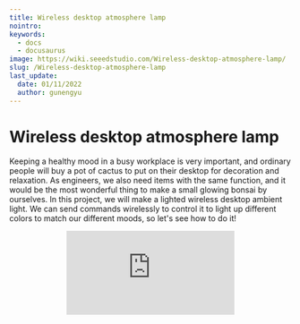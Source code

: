 ```yaml
---
title: Wireless desktop atmosphere lamp
nointro:
keywords:
  - docs
  - docusaurus
image: https://wiki.seeedstudio.com/Wireless-desktop-atmosphere-lamp/
slug: /Wireless-desktop-atmosphere-lamp
last_update:
  date: 01/11/2022
  author: gunengyu
---
```

# Wireless desktop atmosphere lamp

Keeping a healthy mood in a busy workplace is very important, and ordinary people will buy a pot of cactus to put on their desktop for decoration and relaxation. As engineers, we also need items with the same function, and it would be the most wonderful thing to make a small glowing bonsai by ourselves. In this project, we will make a lighted wireless desktop ambient light. We can send commands wirelessly to control it to light up different colors to match our different moods, so let's see how to do it!

<div align="center">
  <iframe width={560} height={315} src="https://files.seeedstudio.com/wiki/Wio_RP2040_mini_Dev_Board-Onboard_Wifi/Wireless-desktop-atmosphere-lamp/display.mp4" frameBorder={0} allow="accelerometer; autoplay; encrypted-media; gyroscope; picture-in-picture" allowFullScreen />
</div>


## Hardware

- [Wio RP2040 mini Dev Board](https://www.seeedstudio.com/Wio-RP2040-mini-Dev-Board-p-4933.html)
- [WS2812](https://www.seeedstudio.com/Digital-Full-Color-LED-Strip-with-APP-p-4780.html)
- Type-C data cable
- PC
- WiFi

### Wiring Diagram

![image.png](https://files.seeedstudio.com/wiki/Wio_RP2040_mini_Dev_Board-Onboard_Wifi/Wireless-desktop-atmosphere-lamp/wiring.jpg)

## Software

### 1. Install Thonny​

Easy to get started. Thonny comes with Python 3.7 built-in, so just one simple installer is needed and you're ready to learn to program. First, click [Thonny.org](https://thonny.org/) to enter the download page. In the upper right corner of the page, select the Thonny installation package according to your operating system to download. Double-click the installation package you downloaded to open it, and install it according to the steps.

![](https://files.seeedstudio.com/wiki/Wio_RP2040_mini_Dev_Board-Onboard_Wifi/Wireless-desktop-atmosphere-lamp/thonny1.jpg)

Now that you have Thonny installed, open the application. You should see the main interface of Thonny:

![](https://files.seeedstudio.com/wiki/Wio_RP2040_mini_Dev_Board-Onboard_Wifi/Wireless-desktop-atmosphere-lamp/thonny2.jpg)

1. Toolbar: basic common tools, such as new, open, save, run the current script, stop, etc.

2. Code editor: Thonny's core area, where we will write Python/MicroPython code.

3. Shell: We can run commands here, and the results of the commands will be displayed in the Shell immediately. We also can see outputs of our code in the Shell window.

4. Interpreter: Here you can select the type of interpreter to compile the program. Click Python 3.7.9, find MicroPython (Raspberry pi Pico) in the pop-up menu, and click OK to switch the interpreter to Pico interpreter. You can also click "Tools>>>Options>>>Interpreter" to select.

![](https://files.seeedstudio.com/wiki/Wio_RP2040_mini_Dev_Board-Onboard_Wifi/Wireless-desktop-atmosphere-lamp/thonny3.jpg)

![](https://files.seeedstudio.com/wiki/Wio_RP2040_mini_Dev_Board-Onboard_Wifi/Wireless-desktop-atmosphere-lamp/thonny4.jpg)

### 2.Connect Wio RP2040 mini Dev Board

Use the data cable to connect the development board to the computer, and then click the "Restart backend" button on the toolbar. If Wio RP2040 is successfully connected to the computer, you will see the MicroPython version information and device name in the Shell.

![](https://files.seeedstudio.com/wiki/Wio_RP2040_mini_Dev_Board-Onboard_Wifi/Wireless-desktop-atmosphere-lamp/thonny5.jpg)

### 3.Code

In order to call WS2812B RGB LED on MicroPython we need to import the library file of this WS2812B into the memory of Wio RP2040.
This is done as follows: Copy the following code, paste it into a new thorny editor window, then save it to the development board and rename it to "ws2812.py "

```python
import array, time
from machine import Pin
import rp2

# Configure the number of WS2812 LEDs.
# brightness = 0.2

@rp2.asm_pio(sideset_init=rp2.PIO.OUT_LOW, out_shiftdir=rp2.PIO.SHIFT_LEFT, autopull=True,pull_thresh=24)

def ws2812():
    T1 = 2
    T2 = 5
    T3 = 3
    wrap_target()
    label("bitloop")
    out(x, 1) .side(0) [T3 - 1]
    jmp(not_x, "do_zero") .side(1) [T1 - 1]
    jmp("bitloop") .side(1) [T2 - 1]
    label("do_zero")
    nop() .side(0) [T2 - 1]
    wrap()
class WS2812():        
    def __init__(self, pin_num, led_count, brightness = 0.5):
        self.Pin = Pin
        self.led_count = led_count
        self.brightness = brightness
        self.sm = rp2.StateMachine(0, ws2812, freq=8_000_000, sideset_base=Pin(pin_num))
        self.sm.active(1)
        self.ar = array.array("I", [0 for _ in range(led_count)])
        
    def pixels_show(self):
        dimmer_ar = array.array("I", [0 for _ in range(self.led_count)])
        for i,c in enumerate(self.ar):
            r = int(((c >> 8) & 0xFF) * self.brightness)
            g = int(((c >> 16) & 0xFF) * self.brightness)
            b = int((c & 0xFF) * self.brightness)
            dimmer_ar[i] = (g<<16) + (r<<8) + b
        self.sm.put(dimmer_ar, 8)
        time.sleep_ms(10)

    def pixels_set(self, i, color):
        self.ar[i] = (color[1]<<16) + (color[0]<<8) + color[2]

    def pixels_fill(self, color):
        for i in range(len(self.ar)):
            self.pixels_set(i, color)

    def color_chase(self,color, wait):
        for i in range(self.led_count):
            self.pixels_set(i, color)
            time.sleep(wait)
            self.pixels_show()
        time.sleep(0.2)
    def wheel(self, pos):
    # Input a value 0 to 255 to get a color value.
    # The colours are a transition r - g - b - back to r.
        if pos < 0 or pos > 255:
            return (0, 0, 0)
        if pos < 85:
            return (255 - pos * 3, pos * 3, 0)
        if pos < 170:
            pos -= 85
            return (0, 255 - pos * 3, pos * 3)
        pos -= 170
        return (pos * 3, 0, 255 - pos * 3)


    def rainbow_cycle(self, wait):
        for j in range(255):
            for i in range(self.led_count):
                rc_index = (i * 256 // self.led_count) + j
                self.pixels_set(i, self.wheel(rc_index & 255))
            self.pixels_show()
            time.sleep(wait)



```
Then create a new program window to write the following code.
```python
import network
import mqtt
import utime
from machine import Pin, I2C, ADC, UART, SPI, PWM
from time import sleep
from ws2812 import WS2812

BLACK = (0, 0, 0)
RED = (255, 0, 0)
YELLOW = (255, 150, 0)
GREEN = (0, 255, 0)
CYAN = (0, 255, 255)
BLUE = (0, 0, 255)
PURPLE = (180, 0, 255)
WHITE = (255, 255, 255)
led = WS2812(13,10)#WS2812(pin_num,led_count)

N1 = network.WLAN_SPI(network.STA_IF)
N1.active(True)
N1.connect("CHCK","depot0510")
sleep(1)
 
SERVER = 'mqtt.p2hp.com'
CLIENT_ID = 'Wio RP2040_Dev_board'
TOPIC = 'RGB_LED'
 
def mqtt_callback(topic):
    print('topic: {}'.format(topic[0]))
    print('msg:{}'.format(topic[1]))
    if(topic[1] == "RED"):
        print('RED')
        led.pixels_fill(RED)
        led.pixels_show()
        utime.sleep(0.2)
    if(topic[1] == "GREEN"):
        print('GREEN')
        led.pixels_fill(GREEN)
        led.pixels_show()
        utime.sleep(0.2)
    if(topic[1] == "YELLOW"):
        print('YELLOW')
        led.pixels_fill(YELLOW)
        led.pixels_show()
        utime.sleep(0.2)
    if(topic[1] == "CYAN"):
        print('CYAN')
        led.pixels_fill(CYAN)
        led.pixels_show()
        utime.sleep(0.2)
    if(topic[1] == "BLUE"):
        print('BLUE')
        led.pixels_fill(BLUE)
        led.pixels_show()
        utime.sleep(0.2)
    if(topic[1] == "PURPLE"):
        print('PURPLE')
        led.pixels_fill(PURPLE)
        led.pixels_show()
        utime.sleep(0.2)
    if(topic[1] == "WHITE"):
        print('WHITE')
        led.pixels_fill(WHITE)
        led.pixels_show()
        utime.sleep(0.2)
 
cl = mqtt.MQTTClient(CLIENT_ID, SERVER, mqtt_port = 1883)
cl.connect()
 
 
cl.publish(TOPIC,"start")
cl.subscribe(TOPIC)
cl.set_callback(mqtt_callback)
print('ok')

led.pixels_fill(RED)
led.pixels_show()
utime.sleep(0.2)
while True:
    cl.wait_msg()
    sleep(0.1)
```

**Note that on line 20 of the program, change your correct WiFi name and password.**

### 4.Setting up MQTT client

MQTT is a Client Server publish/subscribe messaging transport protocol. The client can work as a publisher or subscriber or both.

![](https://files.seeedstudio.com/wiki/Wio_RP2040_mini_Dev_Board-Onboard_Wifi/Wireless-desktop-atmosphere-lamp/mqtt1.jpg)

The publisher can create a topic with messages attached to the topic. For example, I can create a new topic "Today's Weather" and the message content is "25 degrees Celsius", and then sent the message to the Server. After receiving the topic message, the publisher distributes the information to any clients that have subscribed to that topic. That is, the subscriber will receive the message of "25 degrees Celsius" only if it subscribes to the topic "Today's Weather". If the subscriber does not subscribe to the topic of "Today's Weather", no matter what message the publisher sends, the subscriber will not receive the message.

![](https://files.seeedstudio.com/wiki/Wio_RP2040_mini_Dev_Board-Onboard_Wifi/Wireless-desktop-atmosphere-lamp/mqtt2.jpg)

Download the MQTTX server software and install it on the computer, and then configure the MQTT server.

---

We will use the free server of "mqtt.p2hp.com" in this project. **Online server**

- Address: mqtt.p2hp.com
- Ports: 1883 (TCP), 8083 (WebSocket)
- Type: EMQ
- MQTT V3.1.1/V5.0 compatible

---

Enter the MQTTX software to create a new connection, fill in the name, server, port, subject, and then click "Connect" to connect to the server. 

![image.png](https://files.seeedstudio.com/wiki/Wio_RP2040_mini_Dev_Board-Onboard_Wifi/Wireless-desktop-atmosphere-lamp/mqtt3.jpg)

After the connection is successful, there will be a pop-up in the upper right corner of the software.

![](https://files.seeedstudio.com/wiki/Wio_RP2040_mini_Dev_Board-Onboard_Wifi/Wireless-desktop-atmosphere-lamp/mqtt4.jpg)

Then set the topic and message below.

![](https://files.seeedstudio.com/wiki/Wio_RP2040_mini_Dev_Board-Onboard_Wifi/Wireless-desktop-atmosphere-lamp/mqtt5.jpg)

![image.png](https://files.seeedstudio.com/wiki/Wio_RP2040_mini_Dev_Board-Onboard_Wifi/Wireless-desktop-atmosphere-lamp/mqtt6.jpg)

When data is received, the number of messages is displayed at the top. If you don't see the message, click on the subscription topic. 

![image.png](https://files.seeedstudio.com/wiki/Wio_RP2040_mini_Dev_Board-Onboard_Wifi/Wireless-desktop-atmosphere-lamp/mqtt7.jpg)

Here, the deployment of the MQTT client is completed. Next, go back to the Thonny editor and run the code. When it says "ok" and the connected WS2812B is lit in red, the program runs successfully.

![image.png](https://files.seeedstudio.com/wiki/Wio_RP2040_mini_Dev_Board-Onboard_Wifi/Wireless-desktop-atmosphere-lamp/mqtt8.jpg)

![image.png](https://files.seeedstudio.com/wiki/Wio_RP2040_mini_Dev_Board-Onboard_Wifi/Wireless-desktop-atmosphere-lamp/led.jpg)

## Appearance

For the exterior part we use acrylic board + wood board to make, you may need a laser engraving machine or saw.

You can just use my finished design for the base and panel and cut it with a laser engraver.

**[panel.zip](https://files.seeedstudio.com/wiki/Wio_RP2040_mini_Dev_Board-Onboard_Wifi/Wireless-desktop-atmosphere-lamp/panel.zip)**

**[base.zip](https://files.seeedstudio.com/wiki/Wio_RP2040_mini_Dev_Board-Onboard_Wifi/Wireless-desktop-atmosphere-lamp/base.zip)**

![image.png](https://files.seeedstudio.com/wiki/Wio_RP2040_mini_Dev_Board-Onboard_Wifi/Wireless-desktop-atmosphere-lamp/img1.jpg)

![image.png](https://files.seeedstudio.com/wiki/Wio_RP2040_mini_Dev_Board-Onboard_Wifi/Wireless-desktop-atmosphere-lamp/img2.jpg)

The following parts were then obtained.

![image.png](https://files.seeedstudio.com/wiki/Wio_RP2040_mini_Dev_Board-Onboard_Wifi/Wireless-desktop-atmosphere-lamp/img3.jpg)

![image.png](https://files.seeedstudio.com/wiki/Wio_RP2040_mini_Dev_Board-Onboard_Wifi/Wireless-desktop-atmosphere-lamp/img4.jpg)

Next, splice the base part

![image.png](https://files.seeedstudio.com/wiki/Wio_RP2040_mini_Dev_Board-Onboard_Wifi/Wireless-desktop-atmosphere-lamp/img5.jpg)

![image.png](https://files.seeedstudio.com/wiki/Wio_RP2040_mini_Dev_Board-Onboard_Wifi/Wireless-desktop-atmosphere-lamp/img6.jpg)

Then paste WS2812B on the part

![image.png](https://files.seeedstudio.com/wiki/Wio_RP2040_mini_Dev_Board-Onboard_Wifi/Wireless-desktop-atmosphere-lamp/img7.jpg)

Debug the program and observe if the hardware is running properly

![image.png](https://files.seeedstudio.com/wiki/Wio_RP2040_mini_Dev_Board-Onboard_Wifi/Wireless-desktop-atmosphere-lamp/img8.jpg)

If everything is done, you can use hot melt glue to glue the remaining boards together

![image.png](https://files.seeedstudio.com/wiki/Wio_RP2040_mini_Dev_Board-Onboard_Wifi/Wireless-desktop-atmosphere-lamp/img9.jpg)

![image.png](https://files.seeedstudio.com/wiki/Wio_RP2040_mini_Dev_Board-Onboard_Wifi/Wireless-desktop-atmosphere-lamp/img10.jpg)

![image.png](https://files.seeedstudio.com/wiki/Wio_RP2040_mini_Dev_Board-Onboard_Wifi/Wireless-desktop-atmosphere-lamp/img11.jpg)

Finally, we send different commands in MQTTX to change its color wirelessly!

---

**Topic:** RGB_LED

**msg:** RED,BLACK,YELLOW,GREEN,CYAN,BLUE,PURPLE,WHITE

---

![image.png](https://files.seeedstudio.com/wiki/Wio_RP2040_mini_Dev_Board-Onboard_Wifi/Wireless-desktop-atmosphere-lamp/mqtt9.jpg)

Of course, you can also edit the code to try some different lighting effects. Share your work with me!

![image.png](https://files.seeedstudio.com/wiki/Wio_RP2040_mini_Dev_Board-Onboard_Wifi/Wireless-desktop-atmosphere-lamp/img12.jpg)

![image.png](https://files.seeedstudio.com/wiki/Wio_RP2040_mini_Dev_Board-Onboard_Wifi/Wireless-desktop-atmosphere-lamp/img13.jpg)

![image.png](https://files.seeedstudio.com/wiki/Wio_RP2040_mini_Dev_Board-Onboard_Wifi/Wireless-desktop-atmosphere-lamp/img14.jpg)

## Tech Support & Product Descussion
 if you have any technical issue.  submit the issue into our [forum](http://forum.seeedstudio.com/). 
Thank you for choosing our products! We are here to provide you with different support to ensure that your experience with our products is as smooth as possible. We offer several communication channels to cater to different preferences and needs.

<div class="button_tech_support_container">
<a href="https://forum.seeedstudio.com/" class="button_forum"></a> 
<a href="https://www.seeedstudio.com/contacts" class="button_email"></a>
</div>

<div class="button_tech_support_container">
<a href="https://discord.gg/eWkprNDMU7" class="button_discord"></a> 
<a href="https://github.com/Seeed-Studio/wiki-documents/discussions/69" class="button_discussion"></a>
</div>


